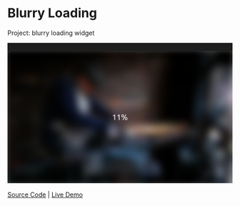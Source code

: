 # Blurry Loading

Project: blurry loading widget

![cover](cover.png)

[Source Code](./README.md) | [Live Demo](https://josephgattuso.github.io/js-projects/blurry-loading/index)

